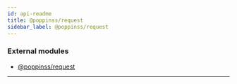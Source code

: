 ```yaml
---
id: api-readme
title: @poppinss/request
sidebar_label: @poppinss/request
---
```


### External modules

* [@poppinss/request](api-modules-poppinss-request.md)

---

